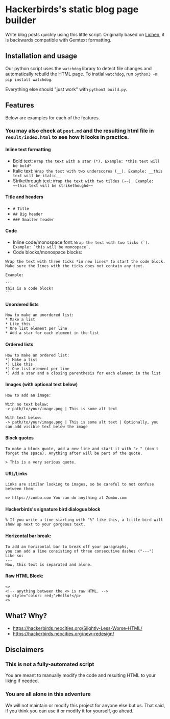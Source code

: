 # Hackerbirds's static blog page builder

Write blog posts quickly using this little script. Originally based on [Lichen](https://lichen.sensorstation.co/), it is backwards compatible with Gemtext formatting.

## Installation and usage

Our python script uses the `watchdog` library to detect file changes and automatically rebuild the HTML page. To instlal `watchdog`, run `python3 -m pip install watchdog`.

Everything else should "just work" with `python3 build.py`.

## Features

Below are examples for each of the features. 

### You may also check at `post.md` and the resulting html file in `result/index.html` to see how it looks in practice.

#### Inline text formatting
* Bold text: `Wrap the text with a star (*). Example: *this text will be bold*`
* Italic text: `Wrap the text with two underscores (__). Example: __this text will be italic__`
* Strikethrough text: `Wrap the text with two tildes (~~). Example: ~~this text will be strikethoughd~~`

#### Title and headers

* `# Title`
* `## Big header`
* `### Smaller header`

#### Code

* Inline code/monospace font: ````Wrap the text with two ticks (`). Example: `this will be monospace`.````
* Code blocks/monospace blocks:
````
Wrap the text with three ticks *in new lines* to start the code block.
Make sure the lines with the ticks does not contain any text.

Example:

```
this is a code block!
```
````

#### Unordered lists

````
How to make an unordered list:
* Make a list
* Like this
* One list element per line
* Add a star for each element in the list
````

#### Ordered lists

````
How to make an ordered list:
*) Make a list
*) Like this
*) One list element per line
*) Add a star and a closing parenthesis for each element in the list
````

#### Images (with optional text below)
````
How to add an image:

With no text below:
-> path/to/your/image.png | This is some alt text

With text below:
-> path/to/your/image.png | This is some alt text | Optionally, you can add visible text below the image
````

#### Block quotes
````
To make a block quote, add a new line and start it with "> " (don't forget the space). Anything after will be part of the quote.

> This is a very serious quote.
````

#### URL/Links

````
Links are similar looking to images, so be careful to not confuse between them!

=> https://zombo.com You can do anything at Zombo.com
````

#### Hackerbirds's signature bird dialogue block

````
% If you write a line starting with "%" like this, a little bird will show up next to your gorgeous text.
````

#### Horizontal bar break:
````
To add an horizontal bar to break off your paragraphs,
you can add a line consisting of three consecutive dashes ("---")
Like so:
---
Now, this text is separated and alone.
````

#### Raw HTML Block:

````
<>
<!-- anything between the <> is raw HTML. -->
<p style="color: red;">Hello!</p>
<>
````

## What? Why?

* https://hackerbirds.neocities.org/Slightly-Less-Worse-HTML/
* https://hackerbirds.neocities.org/new-redesign/

## Disclaimers

### This is not a fully-automated script

You are meant to manually modify the code and resulting HTML to your liking if needed.

### You are all alone in this adventure

We will not maintain or modify this project for anyone else but us. That said, if you think you can use it or modify it for yourself, go ahead.
